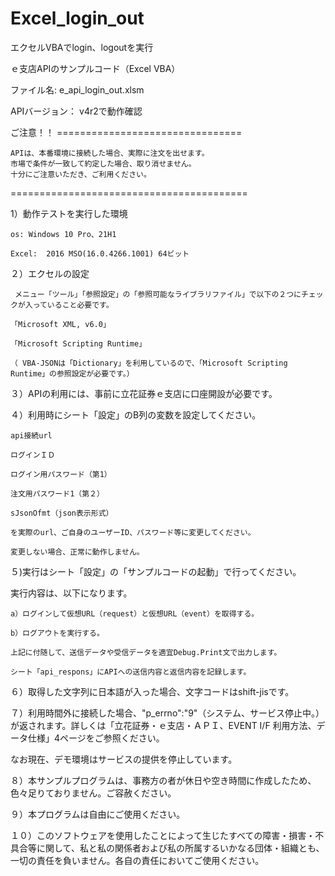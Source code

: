 # Excel_login_out
エクセルVBAでlogin、logoutを実行

ｅ支店APIのサンプルコード（Excel VBA）

ファイル名: e_api_login_out.xlsm

APIバージョン： v4r2で動作確認

ご注意！！ ================================

	APIは、本番環境に接続した場合、実際に注文を出せます。
	市場で条件が一致して約定した場合、取り消せません。
	十分にご注意いただき、ご利用ください。

=========================================

1）動作テストを実行した環境

	os: Windows 10 Pro、21H1

	Excel:  2016 MSO(16.0.4266.1001) 64ビット

２）エクセルの設定

     メニュー「ツール」「参照設定」の「参照可能なライブラリファイル」で以下の２つにチェックが入っていること必要です。

	「Microsoft XML, v6.0」

	「Microsoft Scripting Runtime」

	（ VBA-JSONは「Dictionary」を利用しているので、「Microsoft Scripting Runtime」の参照設定が必要です。） 

３）APIの利用には、事前に立花証券ｅ支店に口座開設が必要です。

４）利用時にシート「設定」のB列の変数を設定してください。

	api接続url

	ログインＩＤ

	ログイン用パスワード（第1）

	注文用パスワード1（第２）

	sJsonOfmt（json表示形式）

	を実際のurl、ご自身のユーザーID、パスワード等に変更してください。

	変更しない場合、正常に動作しません。

５)実行はシート「設定」の「サンプルコードの起動」で行ってください。

  実行内容は、以下になります。

	a）ログインして仮想URL（request）と仮想URL（event）を取得する。

	b）ログアウトを実行する。

	上記に付随して、送信データや受信データを適宜Debug.Print文で出力します。

	シート「api_respons」にAPIへの送信内容と返信内容を記録します。

６）取得した文字列に日本語が入った場合、文字コードはshift-jisです。

７）利用時間外に接続した場合、"p_errno":"9"（システム、サービス停止中。）が返されます。詳しくは「立花証券・ｅ支店・ＡＰＩ、EVENT I/F 利用方法、データ仕様」4ページをご参照ください。

なお現在、デモ環境はサービスの提供を停止しています。

８）本サンプルプログラムは、事務方の者が休日や空き時間に作成したため、色々足りておりません。ご容赦ください。

９）本プログラムは自由にご使用ください。

１０）このソフトウェアを使用したことによって生じたすべての障害・損害・不具合等に関して、私と私の関係者および私の所属するいかなる団体・組織とも、一切の責任を負いません。各自の責任においてご使用ください。
